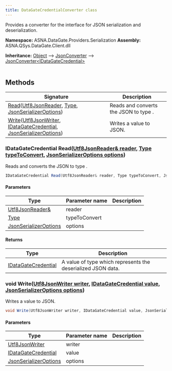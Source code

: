 ```yaml
---
title: DataGateCredentialConverter class
---
```


Provides a converter for the  interface for JSON serialization and deserialization.

**Namespace:** ASNA.DataGate.Providers.Serialization
**Assembly:** ASNA.QSys.DataGate.Client.dll

**Inheritance:** [Object](https://docs.microsoft.com/en-us/dotnet/api/system.object) --> [JsonConverter](https://learn.microsoft.com/en-us/dotnet/api/system.text.json.serialization.jsonconverter-1?view=net-8.0) --> [JsonConverter\<IDataGateCredential\>](https://learn.microsoft.com/en-us/dotnet/api/system.text.json.serialization.jsonconverter-1?view=net-8.0)
<br>
<br>

## Methods

| Signature | Description |
| --- | --- |
| [Read](#read-utf8jsonreader-type-jsonserializeroptions-)([Utf8JsonReader](https://learn.microsoft.com/en-us/dotnet/api/system.text.json.utf8jsonreader?view=net-8.0), [Type](https://docs.microsoft.com/en-us/dotnet/api/system.type), [JsonSerializerOptions](https://learn.microsoft.com/en-us/dotnet/api/system.text.json.jsonserializeroptions?view=net-8.0)) | Reads and converts the JSON to type .
| [Write](#write-utf8jsonwriter-idatagatecredential-jsonserializeroptions-)([Utf8JsonWriter](https://learn.microsoft.com/en-us/dotnet/api/system.text.json.utf8jsonwriter?view=net-8.0), [IDataGateCredential](/reference/data-gate-providers/i-data-gate-credential.html), [JsonSerializerOptions](https://learn.microsoft.com/en-us/dotnet/api/system.text.json.jsonserializeroptions?view=net-8.0)) | Writes a  value to JSON.

### IDataGateCredential Read([Utf8JsonReader& reader](https://learn.microsoft.com/en-us/dotnet/api/system.text.json.utf8jsonreader?view=net-8.0), [Type typeToConvert](https://docs.microsoft.com/en-us/dotnet/api/system.type), [JsonSerializerOptions options](https://learn.microsoft.com/en-us/dotnet/api/system.text.json.jsonserializeroptions?view=net-8.0))

Reads and converts the JSON to type .

```cs
IDataGateCredential Read(Utf8JsonReader& reader, Type typeToConvert, JsonSerializerOptions options)
```

#### Parameters

| Type | Parameter name | Description
| --- | --- | ---
| [Utf8JsonReader&](https://learn.microsoft.com/en-us/dotnet/api/system.text.json.utf8jsonreader?view=net-8.0) | reader | 
| [Type](https://docs.microsoft.com/en-us/dotnet/api/system.type) | typeToConvert | 
| [JsonSerializerOptions](https://learn.microsoft.com/en-us/dotnet/api/system.text.json.jsonserializeroptions?view=net-8.0) | options | 

#### Returns

| Type | Description
| --- | ---
| [IDataGateCredential](/reference/data-gate-providers/i-data-gate-credential.html) | A value of type  which represents the deserialized JSON data.

### void Write([Utf8JsonWriter writer](https://learn.microsoft.com/en-us/dotnet/api/system.text.json.utf8jsonwriter?view=net-8.0), [IDataGateCredential value](/reference/data-gate-providers/i-data-gate-credential.html), [JsonSerializerOptions options](https://learn.microsoft.com/en-us/dotnet/api/system.text.json.jsonserializeroptions?view=net-8.0))

Writes a  value to JSON.

```cs
void Write(Utf8JsonWriter writer, IDataGateCredential value, JsonSerializerOptions options)
```

#### Parameters

| Type | Parameter name | Description
| --- | --- | ---
| [Utf8JsonWriter](https://learn.microsoft.com/en-us/dotnet/api/system.text.json.utf8jsonwriter?view=net-8.0) | writer | 
| [IDataGateCredential](/reference/data-gate-providers/i-data-gate-credential.html) | value | 
| [JsonSerializerOptions](https://learn.microsoft.com/en-us/dotnet/api/system.text.json.jsonserializeroptions?view=net-8.0) | options | 
